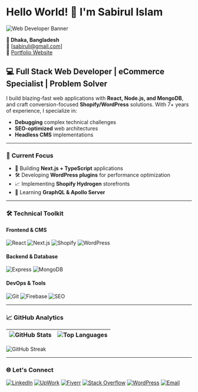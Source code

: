 # Hello World! 👋 I'm Sabirul Islam

![Web Developer Banner](https://github.com/mdsabir07/mdsabir07/blob/main/assets/github-banner.png?raw=true)

**📍 Dhaka, Bangladesh**  
📧 [sabiruli@gmail.com]  
🔗 [Portfolio Website](https://sabir.coderdevsbd.com/portfolio/)

## 💻 **Full Stack Web Developer | eCommerce Specialist | Problem Solver**

I build blazing-fast web applications with **React, Node.js, and MongoDB**, and craft conversion-focused **Shopify/WordPress** solutions. With 7+ years of experience, I specialize in:
- **Debugging** complex technical challenges
- **SEO-optimized** web architectures
- **Headless CMS** implementations

---

### 🚀 **Current Focus**
- 🔧 Building **Next.js + TypeScript** applications
- 🛠️ Developing **WordPress plugins** for performance optimization
- 📈 Implementing **Shopify Hydrogen** storefronts
- 🌱 Learning **GraphQL & Apollo Server**

---

### 🛠 **Technical Toolkit**

#### **Frontend & CMS**
![React](https://img.shields.io/badge/React-20232A?style=for-the-badge&logo=react&logoColor=61DAFB)
![Next.js](https://img.shields.io/badge/Next.js-000000?style=for-the-badge&logo=nextdotjs&logoColor=white)
![Shopify](https://img.shields.io/badge/Shopify-7AB55C?style=for-the-badge&logo=Shopify&logoColor=white)
![WordPress](https://img.shields.io/badge/WordPress-21759B?style=for-the-badge&logo=wordpress&logoColor=white)

#### **Backend & Database**
![Express](https://img.shields.io/badge/Express-000000?style=for-the-badge&logo=express&logoColor=white)
![MongoDB](https://img.shields.io/badge/MongoDB-47A248?style=for-the-badge&logo=mongodb&logoColor=white)

#### **DevOps & Tools**
![Git](https://img.shields.io/badge/Git-F05032?style=for-the-badge&logo=git&logoColor=white)
![Firebase](https://img.shields.io/badge/Firebase-FFCA28?style=for-the-badge&logo=firebase&logoColor=black)
![SEO](https://img.shields.io/badge/SEO-0D8BDB?style=for-the-badge&logo=google&logoColor=white)

---

### 📈 **GitHub Analytics**

| ![GitHub Stats](https://github-readme-stats.vercel.app/api?username=mdsabir07&show_icons=true&theme=radical&hide_title=true) | ![Top Languages](https://github-readme-stats.vercel.app/api/top-langs/?username=mdsabir07&layout=compact&theme=radical&hide=html,css) |
|-----------------------------------------------------------------------------------------------------------------------------|---------------------------------------------------------------------------------------------------------------------------------------|

![GitHub Streak](https://github-readme-streak-stats.herokuapp.com/?user=mdsabir07&theme=radical)

---

### 🌐 **Let's Connect**
[![LinkedIn](https://img.shields.io/badge/LinkedIn-0077B5?style=for-the-badge&logo=linkedin&logoColor=white)](https://linkedin.com/in/sabir07)
[![UpWork](https://img.shields.io/badge/UpWork-6FDA44?style=for-the-badge&logo=upwork&logoColor=white)](https://www.upwork.com/freelancers/~010424d8751b7807dc)
[![Fiverr](https://img.shields.io/badge/Fiverr-1DBF73?style=for-the-badge&logo=fiverr&logoColor=white)](https://www.fiverr.com/wd_com_3)
[![Stack Overflow](https://img.shields.io/badge/Stack_Overflow-FE7A16?style=for-the-badge&logo=stack-overflow&logoColor=white)](https://stackoverflow.com/users/8124426/sabir)
[![WordPress](https://img.shields.io/badge/WordPress-21759B?style=for-the-badge&logo=wordpress&logoColor=white)](https://profiles.wordpress.org/mdsabir07/)
[![Email](https://img.shields.io/badge/Email-D14836?style=for-the-badge&logo=gmail&logoColor=white)](mailto:sabiruli@gmail.com)
